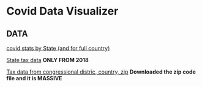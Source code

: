 # Covid Data Visualizer


## DATA

[covid stats by State (and for full country)](https://covidtracking.com/data/download)

[State tax data](https://www.irs.gov/statistics/soi-tax-stats-individual-income-tax-state-data) **ONLY FROM 2018**

[Tax data from congressional distric, country, zip](https://www.irs.gov/statistics/soi-tax-stats-data-by-geographic-area) **Downloaded the zip code file and it is MASSIVE**